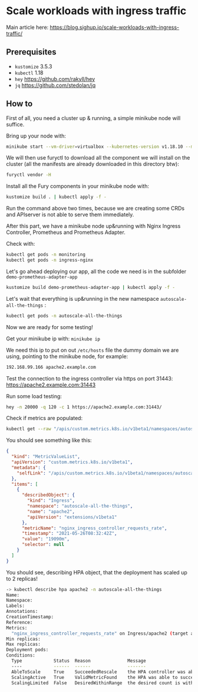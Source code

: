 # Scale workloads with ingress traffic

Main article here: https://blog.sighup.io/scale-workloads-with-ingress-traffic/

## Prerequisites

- `kustomize` 3.5.3
- `kubectl` 1.18
- `hey` https://github.com/rakyll/hey
- `jq` https://github.com/stedolan/jq

## How to

First of all, you need a cluster up & running, a simple minikube node will suffice.

Bring up your node with:

```bash
minikube start --vm-driver=virtualbox --kubernetes-version v1.18.10 --memory=6000m --cpus=3
```

We will then use furyctl to download all the component we will install on the cluster (all the manifests are already downloaded in this directory btw):

```bash
furyctl vendor -H
```

Install all the Fury components in your minikube node with:

```bash
kustomize build . | kubectl apply -f -
```

Run the command above two times, because we are creating some CRDs and APIserver is not able to serve them immediately.

After this part, we have a minikube node up&running with Nginx Ingress Controller, Prometheus and Prometheus Adapter.

Check with:

```bash
kubectl get pods -n monitoring
kubectl get pods -n ingress-nginx
```

Let's go ahead deploying our app, all the code we need is in the subfolder `demo-prometheus-adapter-app`

```bash
kustomize build demo-prometheus-adapter-app | kubectl apply -f -
```

Let's wait that everything is up&running in the new namespace `autoscale-all-the-things` :

```bash
kubectl get pods -n autoscale-all-the-things
```

Now we are ready for some testing!

Get your minikube ip with: `minikube ip`

We need this ip to put on out `/etc/hosts` file the dummy domain we are using, pointing to the minikube node, for example:

```txt
192.168.99.166 apache2.example.com
```

Test the connection to the ingress controller via https on port 31443: https://apache2.example.com:31443

Run some load testing:

```bash
hey -n 20000 -q 120 -c 1 https://apache2.example.com:31443/
```

Check if metrics are populated:

```bash
kubectl get --raw "/apis/custom.metrics.k8s.io/v1beta1/namespaces/autoscale-all-the-things/ingress/apache2/nginx_ingress_controller_requests_rate" | jq .
```

You should see something like this:

```json
{
  "kind": "MetricValueList",
  "apiVersion": "custom.metrics.k8s.io/v1beta1",
  "metadata": {
    "selfLink": "/apis/custom.metrics.k8s.io/v1beta1/namespaces/autoscale-all-the-things/ingress/apache2/nginx_ingress_controller_requests_rate"
  },
  "items": [
    {
      "describedObject": {
        "kind": "Ingress",
        "namespace": "autoscale-all-the-things",
        "name": "apache2",
        "apiVersion": "extensions/v1beta1"
      },
      "metricName": "nginx_ingress_controller_requests_rate",
      "timestamp": "2021-05-26T08:32:42Z",
      "value": "19090m",
      "selector": null
    }
  ]
}
```

You should see, describing HPA object, that the deployment has scaled up to 2 replicas!

```bash
-> kubectl describe hpa apache2 -n autoscale-all-the-things                                                                                                 
Name:                                                                                  apache2
Namespace:                                                                             autoscale-all-the-things
Labels:                                                                                <none>
Annotations:                                                                           <none>
CreationTimestamp:                                                                     Wed, 26 May 2021 10:25:56 +0200
Reference:                                                                             Deployment/apache2
Metrics:                                                                               ( current / target )
  "nginx_ingress_controller_requests_rate" on Ingress/apache2 (target average value):  119880m / 100
Min replicas:                                                                          1
Max replicas:                                                                          100
Deployment pods:                                                                       1 current / 2 desired
Conditions:
  Type            Status  Reason              Message
  ----            ------  ------              -------
  AbleToScale     True    SucceededRescale    the HPA controller was able to update the target scale to 2
  ScalingActive   True    ValidMetricFound    the HPA was able to successfully calculate a replica count from external metric nginx_ingress_controller_requests_rate(nil)
  ScalingLimited  False   DesiredWithinRange  the desired count is within the acceptable range
```

